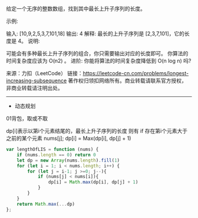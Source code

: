 给定一个无序的整数数组，找到其中最长上升子序列的长度。

示例:

输入: [10,9,2,5,3,7,101,18]
输出: 4 
解释: 最长的上升子序列是 [2,3,7,101]，它的长度是 4。
说明:

可能会有多种最长上升子序列的组合，你只需要输出对应的长度即可。
你算法的时间复杂度应该为 O(n2) 。
进阶: 你能将算法的时间复杂度降低到 O(n log n) 吗?

来源：力扣（LeetCode）
链接：https://leetcode-cn.com/problems/longest-increasing-subsequence
著作权归领扣网络所有。商业转载请联系官方授权，非商业转载请注明出处。

----

* 动态规划

01背包，取或不取

dp[i]表示以第i个元素结尾的，最长上升子序列的长度
则有 if 存在第i个元素大于之前的某个元素 nums[j]; dp[i] = Max(dp[i], dp[j] + 1)

```javascript
var lengthOfLIS = function (nums) {
    if (nums.length == 0) return 0
    let dp = new Array(nums.length).fill(1)
    for (let i = 1; i < nums.length; i++) {
        for (let j = i-1; j >=0; j--){
            if (nums[j] < nums[i]){
                dp[i] = Math.max(dp[i], dp[j] + 1)
            }
        }
    }
    return Math.max(...dp)
};
```





